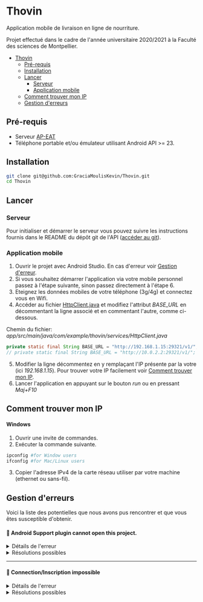 # Thovin
Application mobile de livraison en ligne de nourriture.

Projet effectué dans le cadre de l'année universitaire 2020/2021 à la Faculté des sciences de Montpellier.

- [Thovin](#thovin)
  - [Pré-requis](#pré-requis)
  - [Installation](#installation)
  - [Lancer](#lancer)
    - [Serveur](#serveur)
    - [Application mobile](#application-mobile)
  - [Comment trouver mon IP](#comment-trouver-mon-ip)
  - [Gestion d'erreurs](#gestion-derreurs)


## Pré-requis
* Serveur [AP-EAT](https://github.com/Dorpaxio/AP-EAT)
* Téléphone portable et/ou émulateur utilisant Android API >= 23.

## Installation
```bash
git clone git@github.com:GraciaMoulisKevin/Thovin.git
cd Thovin
```

## Lancer

###  Serveur

Pour initialiser et démarrer le serveur vous pouvez suivre les instructions fournis dans le README du dépôt git de l'API ([accéder au git](https://github.com/Dorpaxio/AP-EAT)).

### Application mobile

1. Ouvrir le projet avec Android Studio. En cas d'erreur voir [Gestion d'erreur](#gestion-derreurs).
2. Si vous souhaitez démarrer l'application via votre mobile personnel passez à l'étape suivante, sinon passez directement à l'étape 6.
3. Eteignez les données mobiles de votre téléphone (3g/4g) et connectez vous en Wifi.
4. Accéder au fichier [HttpClient.java](app/src/main/java/com/example/thovin/services/HttpClient.java) et modifiez l'attribut *BASE_URL* en décommentant la ligne associé et en commentant l'autre, comme ci-dessous.

Chemin du fichier: *app/src/main/java/com/example/thovin/services/HttpClient.java*

```java
private static final String BASE_URL = "http://192.168.1.15:29321/v1/"; // personal device
// private static final String BASE_URL = "http://10.0.2.2:29321/v1/"; // emulator
```

5. Modifier la ligne décommentez en y remplaçant l'IP présente par la votre (ici *192.168.1.15*). Pour trouver votre IP facilement voir [Comment trouver mon IP](#comment-trouver-mon-IP).
6. Lancer l'application en appuyant sur le bouton *run* ou en pressant *Maj+F10*

## Comment trouver mon IP

#### Windows

1. Ouvrir une invite de commandes.
2. Exécuter la commande suivante.
```bash
ipconfig #for Window users
ifconfig #for Mac/Linux users
```
3. Copier l'adresse IPv4 de la carte réseau utiliser par votre machine (ethernet ou sans-fil).

## Gestion d'erreurs

Voici la liste des potentielles que nous avons pus rencontrer et que vous êtes susceptible d'obtenir.

#### 📛 Android Support plugin cannot open this project.

<details> 
    <summary> Détails de l'erreur </summary>
    
    This version of the Android Support plugin for IntelliJ IDEA cannot open this project, please retry with version 4.2 or newer.
</details>

<details>
<summary> Résolutions possibles </summary>
<br/>
1. Accéder au fichier [build.gradle](https://github.com/GraciaMoulisKevin/Thovin/blob/main/build.gradle)

Chemin du fichier: */build.gradle*

2. Modifier la version de Gradle avec la version `4.1.3` ou `4.0.2`

```java
dependencies {
    classpath 'com.android.tools.build:gradle:4.1.3'
``` 
</details>



---

#### 📛 Connection/Inscription impossible
<details> 
<summary> Détails de l'erreur </summary>

Lorsque que vous essayer de vous connecter ou de vous inscrire le message suivant apparaît: "Connexion impossible" dans une SnackBar jaune.
</details>

<details> 
<summary> Résolutions possibles </summary>

1. Vérifier que votre téléphone est connecté en Wifi avec les données mobiles désactivées.
2. Vérifier que l'adresse IP référencé dans [HttpClient.java](app/src/main/java/com/example/thovin/services/HttpClient.java) est bien celle de votre machine ou vous démarrer l'application.
3. Vérifier que le serveur Node, [AP-EAT](https://github.com/Dorpaxio/AP-EAT), est bien en marche.
</details>